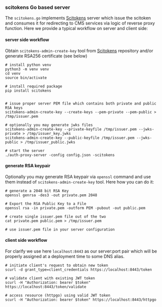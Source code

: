 ### scitokens Go based server
The `scitokens.go` implements [Scitokens](https://scitokens.org/)
server which issue the scitoken and consumes it for redirecting
to CMS services via logic of reverse proxy function. Here we provide
a typical workflow on server and client side:

#### server side workflow
Obtain `scitokens-admin-create-key`
tool from [Scitokens](https://github.com/scitokens/scitokens) repository
and/or generate RSA256 certificate (see below)

```
# install python venv
python3 -m venv venv
cd venv
source bin/activate

# install required package
pip install scitokens


# issue proper server PEM file which contains both private and public RSA keys
scitokens-admin-create-key --create-keys --pem-private --pem-public > /tmp/issuer.pem

# optionally you may generate jwks files
scitokens-admin-create-key --private-keyfile /tmp/issuer.pem --jwks-private > /tmp/issuer_key.jwks
scitokens-admin-create-key --public-keyfile /tmp/issuer.pem --jwks-public > /tmp/issuer_public.jwks

# start the server
./auth-proxy-server -config config.json -scitokens
```

#### generate RSA keypair
Optionally you may generate RSA keypair via `openssl` command and use them
instead of `scitokens-admin-create-key` tool. Here how you can do it:
```
# generate a 2048 bit RSA Key
openssl genrsa -des3 -out private.pem 2048

# Export the RSA Public Key to a File
openssl rsa -in private.pem -outform PEM -pubout -out public.pem

# create single issuer.pem file out of the two
cat private.pem public.pem > /tmp/issuer.pem

# use issuer.pem file in your server configuration
```

#### client side workflow
For clarify we use here `localhost:8443` as our server:port pair which will
be properly assigned at a deployment time to some DNS alias.
```
# initiate client's request to obtain new token
scurl -d grant_type=client_credentials https://localhost:8443/token

# validate client with existing JWT token
scurl -H "Authorization: bearer $token" https://localhost:8443/token/validate

# access resource (httpgo) using valid JWT token
scurl -H "Authorization: bearer $token" https://localhost:8443/httpgo
```
